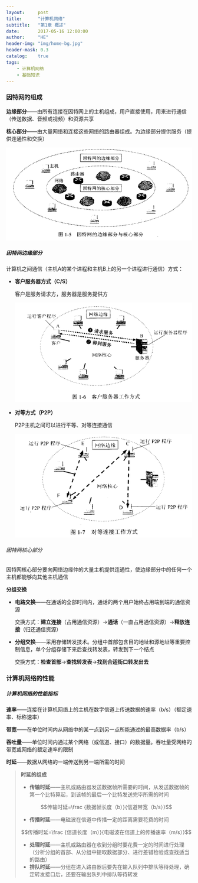 ```yaml
---
layout:     post
title:      "计算机网络"
subtitle:   "第1章 概述"
date:       2017-05-16 12:00:00
author:     "HE"
header-img: "img/home-bg.jpg"
header-mask: 0.3
catalog:    true
tags:
    - 计算机网络
    - 基础知识
---
```


### 因特网的组成

**边缘部分**——由所有连接在因特网上的主机组成，用户直接使用，用来进行通信（传送数据、音频或视频）和资源共享

**核心部分**——由大量网络和连接这些网络的路由器组成。为边缘部分提供服务（提供连通性和交换）

![因特网组成](/img/computer-network/composition-of-internet.png)

##### 因特网边缘部分

计算机之间通信（主机A的某个进程和主机B上的另一个进程进行通信）方式：

* **客户服务器方式（C/S）**

  客户是服务请求方，服务器是服务提供方

  ![客户服务器方式](/img/computer-network/cs.png)

* **对等方式（P2P）**

  P2P主机之间可以进行平等、对等连接通信

  ![对等方式](/img/computer-network/p2p.png)

###### 因特网核心部分

因特网核心部分要向网络边缘仲的大量主机提供连通性，使边缘部分中的任何一个主机都能够向其他主机通信

**分组交换**

* **电路交换**——在通话的全部时间内，通话的两个用户始终占用端到端的通信资源

  交换方式：**建立连接**（占用通信资源）->**通话**（一直占用通信资源）->**释放连接**（归还通信资源）

* **分组交换**——采用存储转发技术。分组中首部包含目的地址和源地址等重要控制信息，单个分组存储下来后查找转发表，转发到下一个结点
  
  交换方式：**检查首部**->**查找转发表**->**找到合适街口转发出去**

### 计算机网络的性能

##### 计算机网络的性能指标

**速率**——连接在计算机网络上的主机在数字信道上传送数据的速率（b/s）（额定速率、标称速率）

**带宽**——在单位时间内从网络中的某一点到另一点所能通过的最高数据率（b/s）

**吞吐量**——单位时间内通过某个网络（或信道、接口）的数据量。吞吐量受网络的带宽或网络的额定速率的限制

**时延**——数据从网络的一端传送到另一端所需的时间

> **时延的组成**
> * **传输时延**——主机或路由器发送数据帧所需要的时间，从发送数据帧的第一个比特算起，到该帧的最后一个比特发送完毕所需的时间
> 
> $$传输时延=\frac {数据帧长度（b）}{信道带宽（b/s）}$$
> 
> * **传播时延**——电磁波在信道中传播一定的距离需要花费的时间
>
> $$传播时延=\frac {信道长度（m）}{电磁波在信道上的传播速率（m/s）}$$
>
> * **处理时延**——主机或路由器在收到分组时要花费一定的时间进行处理（分析分组的首部、从分组中提取数据部分、进行差错检验或查找适当的路由）
> * **排队时延**——分组在进入路由器后要先在输入队列中排队等待处理，确定转发接口后，还要在输出队列中排队等待转发

